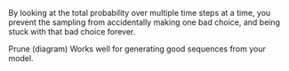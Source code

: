 By looking at the total probability over multiple time steps at a time, you prevent the sampling from accidentally making one bad choice, and being stuck with that bad choice forever. 

Prune (diagram)
Works well for generating good sequences from your model. 